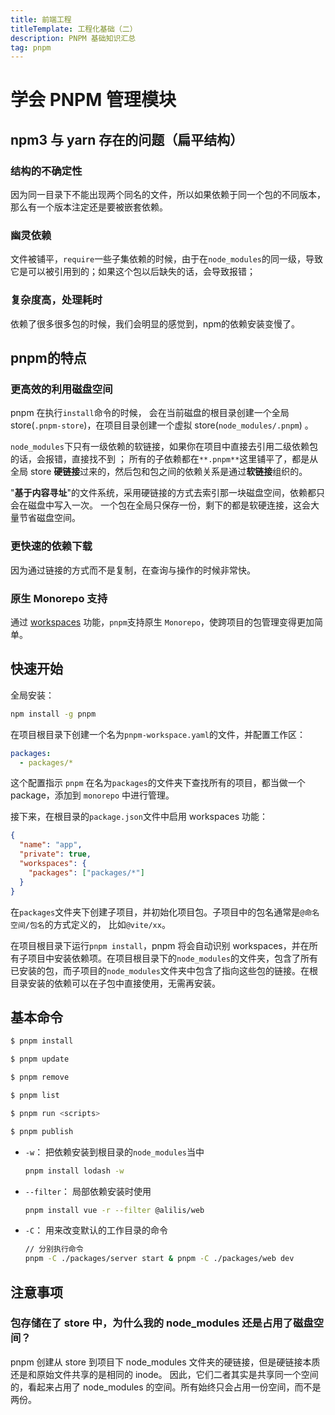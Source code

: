 ```yaml
---
title: 前端工程
titleTemplate: 工程化基础（二）
description: PNPM 基础知识汇总
tag: pnpm
---
```


# 学会 PNPM 管理模块

##  npm3 与 yarn 存在的问题（扁平结构）

### 结构的不确定性
因为同一目录下不能出现两个同名的文件，所以如果依赖于同一个包的不同版本，那么有一个版本注定还是要被嵌套依赖。

### 幽灵依赖
文件被铺平，`require`一些子集依赖的时候，由于在`node_modules`的同一级，导致它是可以被引用到的；如果这个包以后缺失的话，会导致报错；	


### 复杂度高，处理耗时
依赖了很多很多包的时候，我们会明显的感觉到，npm的依赖安装变慢了。



## pnpm的特点

### 更高效的利用磁盘空间
pnpm 在执行`install`命令的时候， 会在当前磁盘的根目录创建一个全局store(`.pnpm-store`)，在项目目录创建一个虚拟 store(`node_modules/.pnpm`) 。

`node_modules`下只有一级依赖的软链接，如果你在项目中直接去引用二级依赖包的话，会报错，直接找不到 ；
所有的子依赖都在`**.pnpm**`这里铺平了，都是从全局 store **硬链接**过来的，然后包和包之间的依赖关系是通过**软链接**组织的。

"**基于内容寻址**"的文件系统，采用硬链接的方式去索引那一块磁盘空间，依赖都只会在磁盘中写入一次。
一个包在全局只保存一份，剩下的都是软硬连接，这会大量节省磁盘空间。

### 更快速的依赖下载
因为通过链接的方式而不是复制，在查询与操作的时候非常快。

### 原生 Monorepo 支持

通过 [workspaces](https://link.zhihu.com/?target=https%3A//pnpm.io/workspaces) 功能，`pnpm`支持原生 `Monorepo`，使跨项目的包管理变得更加简单。



## 快速开始

全局安装：

```bash
npm install -g pnpm
```

在项目根目录下创建一个名为`pnpm-workspace.yaml`的文件，并配置工作区：

```yaml
packages:
  - packages/*
```

这个配置指示 `pnpm` 在名为`packages`的文件夹下查找所有的项目，都当做一个package，添加到 `monorepo` 中进行管理。

接下来，在根目录的`package.json`文件中启用 workspaces 功能：

```json
{
  "name": "app",
  "private": true,
  "workspaces": {
    "packages": ["packages/*"]
  }
}
```

在`packages`文件夹下创建子项目，并初始化项目包。子项目中的包名通常是`@命名空间/包名`的方式定义的， 比如`@vite/xx`。

在项目根目录下运行`pnpm install`，pnpm 将会自动识别 workspaces，并在所有子项目中安装依赖项。在项目根目录下的`node_modules`的文件夹，包含了所有已安装的包，而子项目的`node_modules`文件夹中包含了指向这些包的链接。在根目录安装的依赖可以在子包中直接使用，无需再安装。



## 基本命令

```bash
$ pnpm install

$ pnpm update

$ pnpm remove

$ pnpm list

$ pnpm run <scripts>

$ pnpm publish
```

- `-w`： 把依赖安装到根目录的`node_modules`当中

  ```bash
  pnpm install lodash -w
  ```

  

- `--filter`： 局部依赖安装时使用

  ```bash
  pnpm install vue -r --filter @alilis/web
  ```

- `-C`： 用来改变默认的工作目录的命令

  ```bash
  // 分别执行命令
  pnpm -C ./packages/server start & pnpm -C ./packages/web dev
  ```

  

## 注意事项

### 包存储在了 store 中，为什么我的 node_modules 还是占用了磁盘空间？

pnpm 创建从 store 到项目下 node_modules 文件夹的硬链接，但是硬链接本质还是和原始文件共享的是相同的 inode。 因此，它们二者其实是共享同一个空间的，看起来占用了 node_modules 的空间。所有始终只会占用一份空间，而不是两份。











